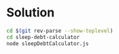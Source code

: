 # Solution

``` bash
cd $(git rev-parse --show-toplevel)
cd sleep-debt-calculator
node sleepDebtCalculator.js
```
